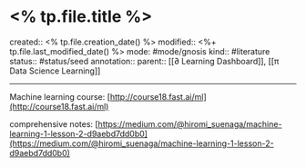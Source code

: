# <% tp.file.title %>
created:: <% tp.file.creation_date() %>
modified:: <%+ tp.file.last_modified_date() %>
mode: #mode/gnosis
kind:: #literature 
status:: #status/seed
annotation:: 
parent:: [[∂ Learning Dashboard]], [[π Data Science Learning]]
***


Machine learning course: [http://course18.fast.ai/ml](http://course18.fast.ai/ml)

comprehensive notes: [https://medium.com/@hiromi_suenaga/machine-learning-1-lesson-2-d9aebd7dd0b0](https://medium.com/@hiromi_suenaga/machine-learning-1-lesson-2-d9aebd7dd0b0)